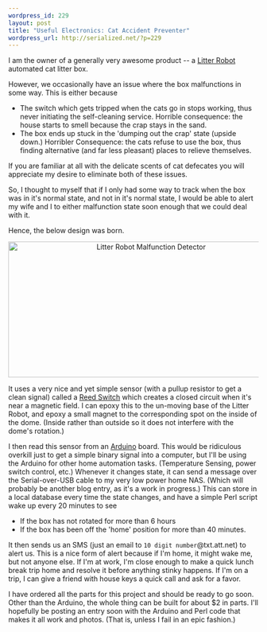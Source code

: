 ```yaml
--- 
wordpress_id: 229
layout: post
title: "Useful Electronics: Cat Accident Preventer"
wordpress_url: http://serialized.net/?p=229
---
```

I am the owner of a generally very awesome product -- a [Litter Robot](http://litter-robot.com) automated cat litter box.

However, we occasionally have an issue where the box malfunctions in some way. This is either because
<ul>
<li>The switch which gets tripped when the cats go in stops working, thus never initiating the self-cleaning service. Horrible consequence: the house starts to smell because the crap stays in the sand.</li>
<li>The box ends up stuck in the 'dumping out the crap' state (upside down.) Horribler Consequence: the cats refuse to use the box, thus finding alternative (and far less pleasant) places to relieve themselves.</li>
</ul>

If you are familiar at all with the delicate scents of cat defecates you will appreciate my desire to eliminate both of these issues.

So, I thought to myself that if I only had some way to track when the box was in it's normal state, and not in it's normal state, I would be able to alert my wife and I to either malfunction state soon enough that we could deal with it.

Hence, the below design was born.

<div style="text-align:center;"><img src="http://serialized.net/wp-content/uploads/2009/02/litter-robot-malfunction-detector.png" alt="Litter Robot Malfunction Detector" border="0" width="559" height="273" /></div>

It uses a very nice and yet simple sensor (with a pullup resistor to get a clean signal) called a [Reed Switch](http://www.sparkfun.com/commerce/product_info.php?products_id=8642) which creates a closed circuit when it's near a magnetic field. I can epoxy this to the un-moving base of the Litter Robot, and epoxy a small magnet to the corresponding spot on the inside of the dome. (Inside rather than outside so it does not interfere with the dome's rotation.)

I then read this sensor from an [Arduino](http://www.sparkfun.com/commerce/product_info.php?products_id=666) board. This would be ridiculous overkill just to get a simple binary signal into a computer, but I'll be using the Arduino for other home automation tasks. (Temperature Sensing, power switch control, etc.) Whenever it changes state, it can send a message over the Serial-over-USB cable to my very low power home NAS. (Which will probably be another blog entry, as it's a work in progress.) This can store in a local database every time the state changes, and have a simple Perl script wake up every 20 minutes to see
<ul>
<li>If the box has not rotated for more than 6 hours</li>
<li>If the box has been off the 'home' position for more than 40 minutes.</li>
</ul>

It then sends us an SMS (just an email to `10 digit number`@txt.att.net) to alert us. This is a nice form of alert because if I'm home, it might wake me, but not anyone else. If I'm at work, I'm close enough to make a quick lunch break trip home and resolve it before anything stinky happens. If I'm on a trip, I can give a friend with house keys a quick call and ask for a favor.

I have ordered all the parts for this project and should be ready to go soon. Other than the Arduino, the whole thing can be built for about $2 in parts. I'll hopefully be posting an entry soon with the Arduino and Perl code that makes it all work and photos. (That is, unless I fail in an epic fashion.)
